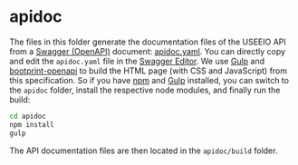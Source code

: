 # apidoc
The files in this folder generate the documentation files of the USEEIO API from
a [Swagger (OpenAPI)](https://swagger.io/specification/) document:
[apidoc.yaml](./apidoc.yaml). You can directly copy and edit the `apidoc.yaml`
file in the [Swagger Editor](http://editor.swagger.io/). We use [Gulp](https://gulpjs.com/) and 
[bootprint-openapi](https://github.com/bootprint/bootprint-openapi) to build the
HTML page (with CSS and JavaScript) from this specification. So if you have
[npm]() and [Gulp](https://gulpjs.com/) installed, you can switch to the `apidoc`
folder, install the respective node modules, and finally run the build:

```bash
cd apidoc
npm install
gulp
```

The API documentation files are then located in the `apidoc/build` folder.
